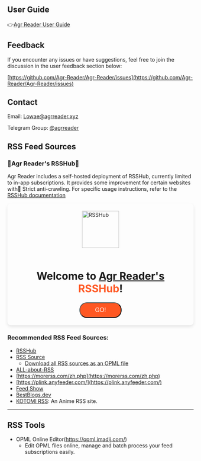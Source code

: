 ## User Guide
👉[Agr Reader User Guide](/navigation/how-to-use)


## Feedback
If you encounter any issues or have suggestions, feel free to join the discussion in the user feedback section below:

[https://github.com/Agr-Reader/Agr-Reader/issues](https://github.com/Agr-Reader/Agr-Reader/issues)

## Contact
Email: Lowae@agrreader.xyz

Telegram Group: [@agrreader](https://t.me/agrreader)

## RSS Feed Sources

### :tada:Agr Reader's RSSHub:tada:
Agr Reader includes a self-hosted deployment of RSSHub, currently limited to in-app subscriptions. It provides some improvement for certain websites with<span class="VPBadge danger">🚨 Strict anti-crawling</span>.
For specific usage instructions, refer to the [RSSHub documentation](https://docs.rsshub.app/)
<div style="padding: 20px; border-radius: 10px; display: flex; flex-direction: column; align-items: center; background-color: var(--vp-c-bg-soft); box-shadow: 0 4px 8px rgba(0, 0, 0, 0.1);">
  <img src="/images/rsshub-logo.webp" alt="RSSHub" width="100" loading="lazy" style="margin-bottom: 20px;"/>
  <h1 style="margin-bottom: 20px; text-align: center;">Welcome to <span style="color:var(--vp-c-brand-1);"><a href="https://rsshub.agrreader.xyz/">Agr Reader's</a></span> <span style="color: #FF5722; ">RSSHub</span>!</h1>
  <button 
    onclick="window.location.href='https://rsshub.agrreader.xyz/';" 
    style="
      background-color: #FF5722; 
      color: white; 
      padding: 10px 40px; 
      border-radius: 20px; 
      cursor: pointer; 
      font-size: 16px; 
      transition: background-color 0.3s ease, transform 0.2s ease;
      "
      onmouseover="this.style.backgroundColor='#E64A19'; this.style.transform='scale(1.05)';"
      onmouseout="this.style.backgroundColor='#FF5722'; this.style.transform='scale(1)';"
      onmousedown="this.style.transform='scale(1.02)';"
      onmouseup="this.style.transform='scale(1.05)';"
      >
    GO!
  </button>
</div>

### Recommended RSS Feed Sources:  
- [RSSHub](https://rsshub.app/)
- [RSS Source](https://rss-source.com/)
  - <a href="https://www.agrreader.xyz/resources/AgrReader-rss-source.opml" download="AgrReader-rss-source.opml">Download all RSS sources as an OPML file</a>
- [ALL-about-RSS](https://github.com/AboutRSS/ALL-about-RSS)
- [https://morerss.com/zh.php](https://morerss.com/zh.php)
- [https://plink.anyfeeder.com/](https://plink.anyfeeder.com/)
- [Feed Show](https://feed.hocgin.com/feed/search)
- [BestBlogs.dev](https://www.bestblogs.dev/sources)
- [KOTOMI RSS](https://moe4sale.in/): An Anime RSS site.
<hr>

## RSS Tools

- OPML Online Editor(https://opml.imadij.com/)
  - Edit OPML files online, manage and batch process your feed subscriptions easily.